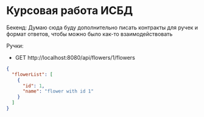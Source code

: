 # Курсовая работа ИСБД

Бекенд:
Думаю сюда буду дополнительно писать контракты для ручек и формат ответов,
чтобы можно было как-то взаимодействовать

Ручки:

- GET http://localhost:8080/api/flowers/1/flowers
```json
{
  "flowerList": [
    {
      "id": 1,
      "name": "flower with id 1"
    }
  ]
}
```